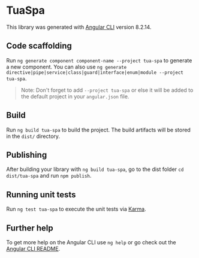 <!--
SPDX-FileCopyrightText: 2020 2020 SAP SE or an SAP affiliate company <deborah.cholmeley-jones@sap.com>

SPDX-License-Identifier: Apache-2.0
-->
# TuaSpa

This library was generated with [Angular CLI](https://github.com/angular/angular-cli) version 8.2.14.

## Code scaffolding

Run `ng generate component component-name --project tua-spa` to generate a new component. You can also use `ng generate directive|pipe|service|class|guard|interface|enum|module --project tua-spa`.
> Note: Don't forget to add `--project tua-spa` or else it will be added to the default project in your `angular.json` file. 

## Build

Run `ng build tua-spa` to build the project. The build artifacts will be stored in the `dist/` directory.

## Publishing

After building your library with `ng build tua-spa`, go to the dist folder `cd dist/tua-spa` and run `npm publish`.

## Running unit tests

Run `ng test tua-spa` to execute the unit tests via [Karma](https://karma-runner.github.io).

## Further help

To get more help on the Angular CLI use `ng help` or go check out the [Angular CLI README](https://github.com/angular/angular-cli/blob/master/README.md).

